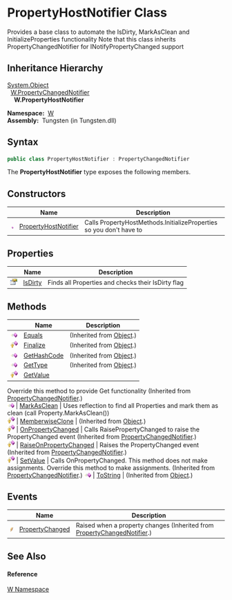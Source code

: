 PropertyHostNotifier Class
==========================
   
Provides a base class to automate the IsDirty, MarkAsClean and InitializeProperties functionality Note that this class inherits PropertyChangedNotifier for INotifyPropertyChanged support



Inheritance Hierarchy
---------------------
[System.Object][1]  
  [W.PropertyChangedNotifier][2]  
    **W.PropertyHostNotifier**  

  **Namespace:**  [W][3]  
  **Assembly:**  Tungsten (in Tungsten.dll)

Syntax
------

```csharp
public class PropertyHostNotifier : PropertyChangedNotifier
```

The **PropertyHostNotifier** type exposes the following members.


Constructors
------------

                 | Name                      | Description                                                         
---------------- | ------------------------- | ------------------------------------------------------------------- 
![Public method] | [PropertyHostNotifier][4] | Calls PropertyHostMethods.InitializeProperties so you don't have to 


Properties
----------

                   | Name         | Description                                        
------------------ | ------------ | -------------------------------------------------- 
![Public property] | [IsDirty][5] | Finds all Properties and checks their IsDirty flag 


Methods
-------

                    | Name                         | Description                                                                                                                                              
------------------- | ---------------------------- | -------------------------------------------------------------------------------------------------------------------------------------------------------- 
![Public method]    | [Equals][6]                  | (Inherited from [Object][1].)                                                                                                                            
![Protected method] | [Finalize][7]                | (Inherited from [Object][1].)                                                                                                                            
![Public method]    | [GetHashCode][8]             | (Inherited from [Object][1].)                                                                                                                            
![Public method]    | [GetType][9]                 | (Inherited from [Object][1].)                                                                                                                            
![Protected method] | [GetValue][10]               | 
Override this method to provide Get functionality
 (Inherited from [PropertyChangedNotifier][2].)                                                     
![Public method]    | [MarkAsClean][11]            | Uses reflection to find all Properties and mark them as clean (call Property.MarkAsClean())                                                              
![Protected method] | [MemberwiseClone][12]        | (Inherited from [Object][1].)                                                                                                                            
![Protected method] | [OnPropertyChanged][13]      | 
Calls RaisePropertyChanged to raise the PropertyChanged event
 (Inherited from [PropertyChangedNotifier][2].)                                         
![Protected method] | [RaiseOnPropertyChanged][14] | 
Raises the PropertyChanged event
 (Inherited from [PropertyChangedNotifier][2].)                                                                      
![Protected method] | [SetValue][15]               | 
Calls OnPropertyChanged. This method does not make assignments. Override this method to make assignments.
 (Inherited from [PropertyChangedNotifier][2].) 
![Public method]    | [ToString][16]               | (Inherited from [Object][1].)                                                                                                                            


Events
------

                | Name                  | Description                                                                   
--------------- | --------------------- | ----------------------------------------------------------------------------- 
![Public event] | [PropertyChanged][17] | Raised when a property changes (Inherited from [PropertyChangedNotifier][2].) 


See Also
--------

#### Reference
[W Namespace][3]  

[1]: http://msdn.microsoft.com/en-us/library/e5kfa45b
[2]: ../PropertyChangedNotifier/README.md
[3]: ../README.md
[4]: _ctor.md
[5]: IsDirty.md
[6]: http://msdn.microsoft.com/en-us/library/bsc2ak47
[7]: http://msdn.microsoft.com/en-us/library/4k87zsw7
[8]: http://msdn.microsoft.com/en-us/library/zdee4b3y
[9]: http://msdn.microsoft.com/en-us/library/dfwy45w9
[10]: ../PropertyChangedNotifier/GetValue.md
[11]: MarkAsClean.md
[12]: http://msdn.microsoft.com/en-us/library/57ctke0a
[13]: ../PropertyChangedNotifier/OnPropertyChanged.md
[14]: ../PropertyChangedNotifier/RaiseOnPropertyChanged.md
[15]: ../PropertyChangedNotifier/SetValue.md
[16]: http://msdn.microsoft.com/en-us/library/7bxwbwt2
[17]: ../PropertyChangedNotifier/PropertyChanged.md
[Public method]: ../../_icons/pubmethod.gif "Public method"
[Public property]: ../../_icons/pubproperty.gif "Public property"
[Protected method]: ../../_icons/protmethod.gif "Protected method"
[Public event]: ../../_icons/pubevent.gif "Public event"